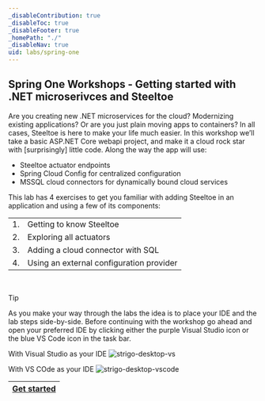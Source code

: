 ```yaml
---
_disableContribution: true
_disableToc: true
_disableFooter: true
_homePath: "./"
_disableNav: true
uid: labs/spring-one
---
```


[strigo-desktop-vs]: ~/labs/images/strigo-desktop-vs.png "Strigo windows placement with Visual Studio"
[strigo-desktop-vscode]: ~/labs/images/strigo-desktop-vscode.png "Strigo windows placement with VS Code"

[exercise-1-link]: exercise1.md
[exercise-2-link]: exercise2.md
[exercise-3-link]: exercise3.md
[exercise-4-link]: exercise4.md

## Spring One Workshops - Getting started with .NET microserivces and Steeltoe

Are you creating new .NET microservices for the cloud? Modernizing existing applications? Or are you just plain moving apps to containers? In all cases, Steeltoe is here to make your life much easier. In this workshop we’ll take a basic ASP.NET Core webapi project, and make it a cloud rock star with [surprisingly] little code. Along the way the app will use:

- Steeltoe actuator endpoints
- Spring Cloud Config for centralized configuration
- MSSQL cloud connectors for dynamically bound cloud services

This lab has 4 exercises to get you familiar with adding Steeltoe in an application and using a few of its components:

|||
|:--:|:--|
|1.|Getting to know Steeltoe|
|2.|Exploring all actuators|
|3.|Adding a cloud connector with SQL|
|4.|Using an external configuration provider|

<br/>

>[!TIP]
> As you make your way through the labs the idea is to place your IDE and the lab steps side-by-side. Before continuing with the workshop go ahead and open your preferred IDE by clicking either the purple Visual Studio icon or the blue VS Code icon in the task bar.

With Visual Studio as your IDE
![strigo-desktop-vs]

With VS COde as your IDE
![strigo-desktop-vscode]

|[Get started][exercise-1-link]|
|:--:|
